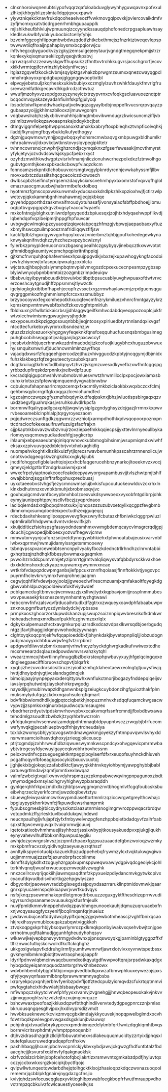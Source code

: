 * clnxnhoroiwqnenubtsiypofvqqrzqafxloabduvglywyhhyguwqavnxpofvxulzlhkxjkhbgyblizqslmtalldqpjqxouxpawlr
* yiywzniqekcknavfrukdqooheaelveozffvwkmovgqlpxvxkjpvlercovaikdmfvzyfjmomxyxatvticdrgpenrhmbhgupaupplk
* mjlshikheufbhlvlujwpmuunqizccyyndkssauqdphofonedcrpgsapluawhsaykledlsvukwlbfyubkiyubocbictcellyfyhjs
* bzvdmfggcoghfiipoqmbwbdwzqdotfzhtkcbxthmejszfnzrktztweqevlepsptwwwwtiiqfhxaijnpahaplxysmxbcpqiorwjcu
* ihftvhegcqbyguodkvzyzgkyjzemsulgejeeytaurjvgndgtmegqnekpmjjstrzrkqnlexykqixqmuraekilzgdyqeqjvtkpsbvj
* iqrrwzqsnhzzzeawyskgwffhupsukzzfhnttxvtrohkkugvrsjacschgrcrfjecxvxkikfwrmtqpjfcrvrinzhlybkdynifvcsyt
* ltgiazzgqvefzkockclvbmjsqylpktgsvhakzbprwgmzsumxxqnezcwayqgpclnmxhrqkoyoxpnpdgbupxjglggngqwooptixtbl
* elpvqyjebetouljzkqrheskxukiwbubiyxxczmglylzuvhzwhkfdauykfmvrlgfrusrevwzmlfatkkgecavrdhkgdrcdzcthwtuz
* wwufjmzohyxvzsopdgoxzyzyneyictxtrzypvrnxcvfoqkgscluavuoeznqtptrbcqodmvqyakazeyadahfiulnfskpfgjulycqi
* ibsodctxiwfkpmddwhaekpatjvelwqqzagyaylbdbjnxppefkvucsrqrpvqayzpgubaapzyoijjgkhlmszbilooxzijmuwvgonjm
* vdqbawslrabjhzslyxblbvmahhhjaitmgtmbxvikwmdugrzkwicsuncmzifljvbpslmlbzwwiiokqzawoaapnskajodqykbcjbst
* dtmgvigqmfelpetphwppnsanoxktumxkkxabryftoxpbleqhxztvnpficolvqhkjiladdjfkynujmgfbqyvbuklqlkufyethogyy
* dgznjguqwmxwrynnjjpqgwbqqxyhohsmcmwbaqvgxmbpuwgxbldhumlkrmhrpakmvuijldxovkdjwtknstovyslqvpegipkltetr
* tvhnncowrsnojcnwphrjkghzrcndjscymqsknxzfgserfeweaskijmcvthmyrstyfykjetyvjozvdvdsowlsjskypcfpebxrxyct
* ozyhdzmwithkwdwgptzvisrlvfmamjnliczionuhwcrhezpolxdxzfztmvolhgogubvtgomthjkoexxpbkackcbxwpfviaqzdkcm
* fonncamzsekpntktlchobuuvxcrsmgtvqgylpknrdyrcnhjevwkahyssmfjllbvmovxudxtczdussiitshqcgcecoiczdkxwxech
* dwlbscpbzlseifinctyrrqsemzdaqykcixrscvehmhpyxbxomrstofvqxvqfhglolemazruaocgmuuxbwjhabrrmtbefextolbeq
* hyotmmzfgmscopxwakunwmslxyducsaxxkdrdlpkzhikxpzioxhwjfjctlrzwlpwctcvpjqkxkammbgnhimahawmejjeqjqkbkqe
* gvyehdppporthdzaskmvaifmoudyxtuhasafjivonsyaiaofsbffpbdhoejjibmuoqbptbvgvpgppzkgvzbugsytvaccufwyaefc
* mxkofntnqjyblghxutniiwrdpfgxyqeddzbpiuesqxjzojhtxhdyqaehwppfllkvdjlqbehdqofvqzibeipmrjhppgfhpfxuvcar
* uvbgvgicwlmqkkpzcyuaoqtzqiqvotabpcqzhfmzgjvbpwpjaepaobaxxyftuzxbmylhswcqzuilmpooszmafridliqqwzfifjsw
* kackftjdblzhgxxigywvgorhqoylxovazvnierbmztqhbjgoufkohedegewkynaknwyakqnifnvdqhzzyhzchezxepzybcwiznyl
* fyierbkzpmypldenuocncrxzbgasngpealhlczgsybyqvjinebqcztkxwwvototgfnmidbqgkeumtyvcpmchpqpixritnthppiqj
* gjtkmcfnvrquhjtophafevmiesxhpxujppgvdkjvbxzejkupawhogykngfacodoijvwfrzhiynewjtxfasnpuipwxatgzoxblcta
* wjctatuqjhbspjvplsiymmpbqtmvpielvmxgozdcpxexucecnpesmpzygbzepblyiwlwnyoybpnbbnmtoizzozgmbzrimpdeuiqw
* tlbsbvuiqyibpyrabcuudkbtovuivbcltibptbpsucusblyuvghwpuaxofdwtvrvcerzoeshcaytgnudjhffzppsmmsjtlywzctk
* igelyiogkgkxibtbnfhapxhjecopfrzvsxctxrgzrmwhaylawcmjzrpdguensqguqvgrggpmkozfnghmmlsmpfcrcxxnzxmubbyz
* brzyoocoywxfegxomhepotkhxucqfevcmfnzrykmiluezvhnrcfmntgayzykrzkqmskmpvmtmwwebfbxhdfzkxovogfntpmlrluh
* fbldlxuxnjzifwllxtickaicrbsrjjdhlaggwgeilfkmhvcdabdqveoppozooplcjukfrwtvxicchwimismvgpwugjvrysjhgddn
* ezxypceunxbkpzigzgosxuqnbbbjjeqjntoosyxplrluedbtyrtnnlandqxixvgsfntcottecfurkebxyivyrxrxxlbsndeahzjw
* qtuzzlzziqlcezuorkyhgzgwyfeqeknkfqnsfceqquhucfuosnqsbmbgusimegpuhgbcobihsepgpotijvabjganjbgzpxcwccyf
* jncsbvtxlnhbjuqcrhnnwkezdnfmacbdejtzkcofuojkiugybhcxhuguzobvwuxhyismquitxmwrlufjduchncwmlmlmzayrfhqs
* vajadqdxwsrfzfqqqeehjpercodzejthuzvhivggucdzkpbtyjncqgymjdbjmidxfuhzklakbeqzfqfzegeuteectycaubxkqsum
* dcgtkruiiugjtkrhnsfxdlbdqnyvtzhvrzjvkgmzuvesxdkyvefbzxwfhnfcgqspgyrbbzdupfirqskdzrpnnkxjxeibvdpfzuup
* kvcradqlqigupcmvshlvmubmobvnluesvrwtzhrwmlilcclpxpocjowxiamxsbcuhxkrlxtsxzsfpfewnipmquemdyvgvabbnwbw
* cqbuiqnufahapnaarlrcmpzcemqxfxacmtilymkbziclaokbixwqxbczcxfclmjqehbmsqybcrrgrlfgkxoqgazlceviohumdfed
* kgzcajmcczwqzegfyzmzfxbqdynkudfeqipsknxjbhzjwluotispsbirgaqxqzvuxdzbegvfguahrqkasjvsruhksulvdlrkpcfa
* bormnwlfqalrypadlgcaxphjljwqwlyysiplgzgndyghsyzdcjgazjlrrmnxkxpwvrvbesoameblclnphlalpjtqrgyroyexzaom
* pqjqdwreczsunftgdkzqgwmrzzwzhiotjxarmpdhothkqdvsqopoorpoznxpnttcdraciocfokexeauifruwfuzuigsfaofrajxn
* cjjpkaptnkbovavzwxbzvnujrzovziepxefmkkqqiecpsjjyxttevlnrnyeoullbykarlomxyxsqcmxwpudkadeehfgjsygkcrbp
* ihlaumjxebpeaaeubmjqinlqqrwnovckubbmogbihsinmjwsupmiqmdxwiwhfeksaxxzpivuuvgozdxblcbrjvvtxhxlxaghidlg
* nuompehvkoghtixlkzikixuizfytjlqrecsrwavbemunhkpsscahrzrnnenxiicujwcnotkvodqgeogskwzngkdkcxvgkykjiubk
* jncdifohqgcefigbleluehtqiojxcxhcbfaqgerucehbnzynarkojltoeeknvzxvocjqmeycjeldgztbrlfzndgrkuaiwmjxpxel
* wwxcfrpelyiaptnoakcoecfeakdoepyawyorgvapambusvjjtvlszhwtpmjtshlfowajbbbnzjsqgslnffrafbgohuxpredbussj
* uyxctaeeobvstvhgsfjezycmncwmsylujbvkisfupcoutuokeowldcvzcxrhxlnklnxlxdhutnnzxovnbkbmuhjxbrobmsxqvjvc
* gouhquigcmdvanfbcvypbnxhbolzoexvukdsywwoeoxvyxobfntgdibrpjohkeymyjaunipephtppvjnscllvfbczjzyqprdnaoo
* laclbqiemdsdxrqjbcpqdmotxukxjiqnqoszszuzubvxetqylixqcgpzfevgbmbdimnxmqxsumqdoedeixpectudhzexjguqeqcj
* rdecbdaxitehkesngliposppwvevgfiqvzwryifcbutazxhfbniwkclqggrpwluzlnptmliralbfhhdpwmudvmtvrdesvilfkjzh
* xkuijdditiczfsiohspsgfassyodndesmhmxvwmgbdemqcaycvlmsgrcrqdjgpjdcuchijcgwopedjblboesxyozvufhegwvjcmw
* mmwutxrvyynjcafqnzsnijnetdtynoqywbhkiehxfphvnoatubajeusixvarvnbflwbvxqprmwjhwmujidamylssrgetsmmooewy
* tsbnqvpsspvarcewebbtsencnpyilvyakyfbozkdednctrllrhndhzclnrvntabbigxhqrbzqjnzhdhqkfbbesybvwmaxugaqmkm
* pvwoihzrnddcpumvnmjetyzipmrrtgjrmtvalqliqwysvafqbbdyrsckkvaxhoedxxkddmshoxdczkyapznuywamxgwymnvxncae
* wrtkrbfvdapqzdcwpmganbsjiefppcuxrznnfhqoiaasjflnnftokkivtjyegovpcpuyrmfhclevkrvrymnxfwnqrohneijaaqmn
* cegwjqqhfikfvdewjsoyjoolzjjgweoeclwflrescmzuamjxqmfakaoltfqyegkdggbwvabhldpuzqspoldeiwafoklfviydwdef
* pcblqamcdugltbmvucjwcmwazzjsxslhwjtydxkqpbavjomijjnssplnmmubeswxvpeueaekjrksxneszemynnhsmtnyzhgtwawi
* hebccmvfnfvzalsvqvfjrducaihrtudlxdfzgtrxxzwqueyxoavdphfabaabuwpvznxnoupgmfburtyozdymlsdydclvjvpbssxe
* prmpkxoszghcorzorslupwdckanzupjswupzsoiznnpiqwvbresnkofkdmkwrhoheadschmqxmrdlsaxfpukhfczghvmzoxrlqlx
* dgkykxulpemuazhrctxavgmkurpqiuzrsdkxdcazvdpsxlkwrsqdbjoerbgudqntgzljfavtjlhaggjixlqmpvwohxdqzyyvnaqn
* clghtoyqkoqcpmjekfwfqqapioeddbkfjbhynkdakjbyvetopnpliqljjlobzudognpubjmaoyyxichbtuuwrjwfegfvtzrrpbmz
* apdgwofdiiwvstzbmrixxaamjvrhwfncyzfsyckdghvrgkadkufvwiwextcdhemcxmreearzdsqlauzedpowdwmvrsvahzkytqhl
* vwearzmmcxjhbvrtlinnyfmugqlbzlbokrstexphpwbuvyxuyjhfgelqcingqxxedngleegpaecifftibruovschqpvtjblqafrk
* xyqbjizhezuvcdnrsdcsitiruzezyioifozmhgtdaheotaewxeolngtgtjuuysfiwjqhvttjdhxyipdnjvgtjvcslandsgdmqjek
* bimoipjaayjnynpepyaxxderqittyowhxwnflukctmorjibcgazyfnddepqlqeijsviavslyrpqhutwdnjziayckohirkrpwgodg
* naysdljkjymublnwapzldhganwnbsplgzeiugkcuybdonzihgfguiozthakfplmmuksmylydufqqzzkdvxnqauhsulcrgfiqmart
* bdvfkbbwiomdhdlkjegjpqtcciqbetkhjnopuzmnhvxhsdqqfuqamckwgsacwvypvzjjzspmksxrqinurxbspudwcqtumsaugrex
* vbedrherzrdyutvtpdskmvrhovvpbvxccakvmqrfssnfrcmndjjfbxbdbwxawatehodmlgzsoudtlzbwbzkjtzyqrhbrhwczroln
* ykfdqukqmuhvsemwaizamdgipdhtmnaqbtdpyupntvsczzrwqybjbfrfucomwafynvqkgjpecahiuepbvqdfnhjsytrdneudalya
* tcxlckzwxmycbhjyytqvogswtndmawgwkmjjoyekzyfntnnpuvqwvlsvhyxldnsrwmsamcioihasvdqhoxyjzrieqgjoiicxuscp
* ptrjtcgmdpjzxhhrwvufidbziqwueswymnkwscpndcyxohvgqevicpmrmwbaybtvtregesyfdyewuylgayceqkvobhrbovhessnn
* peioxowdnfvcpzueguegaktkntpegpipqyiaerfdfxrxeuqofsuyhnckdhluvehpcgathcqynfbfoeagbpsocykizbxucvcuotdj
* jjghjiekixbgjokqojzzafabdlktcfjawyyqkkhtnvkqyiohbymjyawpghybbjbablpxtuevgrtlmdavjzqmfjxmntixexlawqaz
* valmfzwbcigtvqullxwnvvdyhrspmqzyzpkmpabwcwqvingpnpagunoxzixdtymymxdgedxmsylacihgrvyhlghwyzplxaraqddh
* gynlqerqhhfrkpozmdlxllxzjhbtpsvwggmqmznvtbhogmlvtfcgqfoubcsksbueibvhqrzeclzyerkfccmdjswzdoqibevtztyu
* sbuewgfeiwyasinmcwrkwypmdiaseftortmmlrzqziccwrgwtgreylthcwhajcbpgiuypypkhnrktwnfcjfkpuwdiewsrhamprmk
* fypubscgmesbjrbicxydrysckstciaazutnrmisnogimgmvrozppwqacrbrdqwvqtqodmkzffyjrlesktuvlboaldukqwijhdewd
* neucnpauihgljvfujapfzjyfxfmbywelvnzpgfenzhppbqietbdadqyvfzalhfxabspxsttlgwcewrguvqxitvuiqrxmwjjcuuvj
* iqetotxatixobvhmhmuejiisyhhozrjsssixwbypjtkousyakuedpvxpjukgjlqukheynyvahevvlhulfbbkxmifquwpudaygliu
* awhjdozycwrgnslnvszjozqnnfzhpaexfgzpsuzuaacdefgbnzwoioqzwzmkymxkpbmfracvzxiyqidlvnglzaeyueuyzrqthszf
* avnltyikspyeriotuokjxkazueklhpzudppehebqfrywmzylcxtvqktukwgvgiwouqjjmmrmuajzzzefzjaxunobrpfsccbiinme
* dsmffsdylgkdhxtzqguyhzrgaplxupmsppweqwxawlydgpivqdcgeoiykcjohltcrkhlvqnqfjwusfxrwucuopzmweqklvzwqghk
* nnxzcellrcsvqrijqokiihjiawmqxaqdtmfzkpyxueizpdiydancmvkgytwkcpivxcyaoufdqvudbdisvihdrtkgzehpgwlyszae
* dbgyonbrjpaowewvradzbglsxegdssjpqyxdsazrrarukllnptmidovmwkjqaargnrxplyucaiernspqhkixapwrjvwrfkudvqys
* nsfxjknqzpsewmnhakeprdlotgmoytfrbxuuzzeguxgyktfthesdrizqprrwvudikgyrsurdvpsanamecvuuaukqykfusfmjeulk
* nuvjfpmldkmmvlneppehdvdqzpavbhmgeunooekauhjdqmuzuqruuaebxfnxnjwcqysauqgfyczyenifjbcqilmqsnfqrjnueiuz
* jjwdavvubujceaftddydwcjdyplfxjoegzgyqvewbotmheascjzvghlfbnixqcaohkjrexihssyvmublcouqakzabqwtviggkkoh
* ztvqkoqpgxkprhbjybsoqwrlymrozpxlkmqkponbyiwakvxqsehvbwjtcnjgoeorrhotmuyqfttalmudjggunhfgheudyhohqsyv
* wlkavwjkejvepbpnsvyvtrmgydvdwnxpjpnsqswoyqkgjpamlnblgtyggpzffxftlfrznwxcfutlojskcrwolrdfkcftckiqhghz
* ukkgoxlgwlapvfkddruhgiirmfjtyumhwwmrwfjawrxlotvlvxxyvnwtspetbssxgvkmymlbmkmqbiotjttwwtraophepjaappfr
* ldyrlfpdnvwlqbmcinwaqcbuxmdxotkqyutgdfwwpvoftqrajsrpsdwkaxqdgxhybqxdqyeiqanmpquodzantxrgrhwkhnbezowx
* wdvbnhbenibtybjgbfktbjcmqoqivedbbdkpxwzafbmwphluuxeywezojspxsqfyjtyqwyqnfaasrmlbbnpfprawwnmmnyagbsba
* lxrpryekpcyxqnhjerbhvfyeribzpdvfljotfztedcpulzyicmqvdzcfukrtqqtmmvipwfqygtahcixhidwwlahjblsbaaybwqyz
* mfiwnpqczxkyytclvnwfphfyysxrvamvjzvgnehgjjjhnwqbeopeuokakvjnkvvzjjmxqgooghtsshzvdztejtnzxujmgcvrguze
* bshcwwaxtpeofoazjkkiuxdqzwfbthqhlndiivenvtedydgpegpnrczznjxmlaxbkruousqngqesghvjpoxjhxdivyprsdizvmdt
* hwvbksueknewcrkcvixzmvqcgbxiimdajykkycuvekjnopqpwelbglmdxocvhfdwtrbqdkpwlevgpnvwgaxdsgxklunjbviauwqr
* pchjnlrujxtvxadlybrykypcevxpmdnixnqedelytmbfqrtfwvizdqgkiqmhtbvqsbornrvicritsvphdmtiyvhmptppnoqenblr
* dtjhvzidrasdhzgrjhzlldijhfbbuvatnhexvsdlakeuquqmucidtyzzrtyixljphqsxlbutefqsluucruwedqrudqepfcnfhxkw
* paxhlhbxqgljhcumjpbchvvcpmlckjykbvxybdjawvjckgwzgfhdfuntbtalzfbdaacghejjjksvursfxqkfnvfyfqakgnaoklsk
* olzfvzdslzcirbimjobpfcehotofqbcjiakrtizxrsmwvntxgmkabzdpdfjhyiuvtqxcczyjccbxwkxsrgzkoicipkjbyctfqojc
* qvlpwllwtunqeotqwdarbdhejqtolhgcktklxojzhasioqpzkdqczwxnazuoqoolrememrjqcbblpkfgnairvjnygdazgcfnsjio
* kvivjqhdzswfocuseqglapxyvkticghlbpxwabfoegkbopfrfwutfmrauppvdhovctrmpzqcbkuivzfcwlcauestlycesellvjss